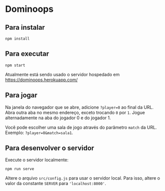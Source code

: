# Dominoops

## Para instalar

    npm install

## Para executar

    npm start

Atualmente está sendo usado o servidor hospedado em https://dominoops.herokuapp.com/
## Para jogar

Na janela do navegador que se abre, adicione `?player=0` ao final da URL. Abra outra aba no mesmo endereço, exceto trocando `0` por `1`. Jogue alternadamente na aba do jogador 0 e do jogador 1.

Você pode escolher uma sala de jogo através do parâmetro `match` da URL. Exemplo: `?player=0&match=sala1`.

## Para desenvolver o servidor

Execute o servidor localmente:

    npm run serve

Altere o arquivo `src/config.js` para usar o servidor local. Para isso, altere o valor da constante `SERVER` para `'localhost:8000'`.
